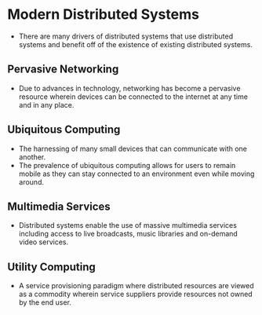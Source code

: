 # Modern Distributed Systems
* There are many drivers of distributed systems that use distributed systems and benefit off of the existence of existing distributed systems.
## Pervasive Networking
* Due to advances in technology, networking has become a pervasive resource wherein devices can be connected to the internet at any time and in any place.
## Ubiquitous Computing
* The harnessing of many small devices that can communicate with one another.
* The prevalence of ubiquitous computing allows for users to remain mobile as they can stay connected to an environment even while moving around.
## Multimedia Services
* Distributed systems enable the use of massive multimedia services including access to live broadcasts, music libraries and on-demand video services.
## Utility Computing
* A service provisioning paradigm where distributed resources are viewed as a commodity wherein service suppliers provide resources not owned by the end user.
